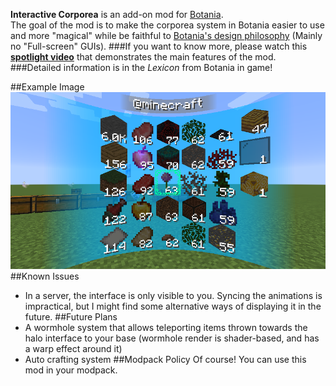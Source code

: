 **Interactive Corporea** is an add-on mod for [Botania](https://www.curseforge.com/minecraft/mc-mods/botania "Botania").    
The goal of the mod is to make the corporea system in Botania easier to use and more "magical" while be faithful to [Botania's design philosophy](https://botaniamod.net/ "") (Mainly no "Full-screen" GUIs).
###If you want to know more, please watch this **[spotlight video](https://streamable.com/0jrgbv "spotlight")** that demonstrates the main features of the mod.
###Detailed information is in the *Lexicon* from Botania in game!
    
##Example Image
![Halo Interface Example](https://github.com/shBLOCK/InteractiveCorporea/blob/master/images/interface_example.png?raw=true "Halo Interface Example")
##Known Issues
- In a server, the interface is only visible to you. Syncing the animations is impractical, but I might find some alternative ways of displaying it in the future.
##Future Plans
- A wormhole system that allows teleporting items thrown towards the halo interface to your base (wormhole render is shader-based, and has a warp effect around it)
- Auto crafting system
##Modpack Policy
Of course! You can use this mod in your modpack.